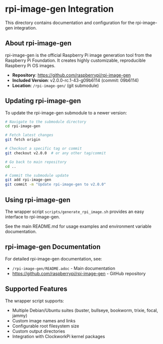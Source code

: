 # rpi-image-gen Integration

This directory contains documentation and configuration for the rpi-image-gen integration.

## About rpi-image-gen

rpi-image-gen is the official Raspberry Pi image generation tool from the Raspberry Pi Foundation. It creates highly customizable, reproducible Raspberry Pi OS images.

- **Repository**: https://github.com/raspberrypi/rpi-image-gen
- **Included Version**: v2.0.0-rc.1-43-g09b6114 (commit: 09b6114)
- **Location**: `/rpi-image-gen/` (git submodule)

## Updating rpi-image-gen

To update the rpi-image-gen submodule to a newer version:

```bash
# Navigate to the submodule directory
cd rpi-image-gen

# Fetch latest changes
git fetch origin

# Checkout a specific tag or commit
git checkout v2.0.0  # or any other tag/commit

# Go back to main repository
cd ..

# Commit the submodule update
git add rpi-image-gen
git commit -m "Update rpi-image-gen to v2.0.0"
```

## Using rpi-image-gen

The wrapper script `scripts/generate_rpi_image.sh` provides an easy interface to rpi-image-gen.

See the main README.md for usage examples and environment variable documentation.

## rpi-image-gen Documentation

For detailed rpi-image-gen documentation, see:
- `/rpi-image-gen/README.adoc` - Main documentation
- https://github.com/raspberrypi/rpi-image-gen - GitHub repository

## Supported Features

The wrapper script supports:
- Multiple Debian/Ubuntu suites (buster, bullseye, bookworm, trixie, focal, jammy)
- Custom image names and links
- Configurable root filesystem size
- Custom output directories
- Integration with ClockworkPi kernel packages
